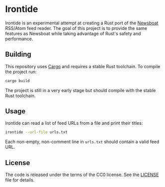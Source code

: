 # Irontide

Irontide is an experimental attempt at creating a Rust port of the [Newsboat](https://github.com/newsboat/newsboat) RSS/Atom feed reader. The goal of this project is to provide the same features as Newsboat while taking advantage of Rust's safety and performance.

## Building

This repository uses [Cargo](https://doc.rust-lang.org/cargo/) and requires a stable Rust toolchain. To compile the project run:

```bash
cargo build
```

The project is still in a very early stage but should compile with the stable Rust toolchain.

## Usage

Irontide can read a list of feed URLs from a file and print their titles:

```bash
irontide --url-file urls.txt
```

Each non-empty, non-comment line in `urls.txt` should contain a valid feed URL.

## License

The code is released under the terms of the CC0 license. See the [LICENSE](LICENSE) file for details.
